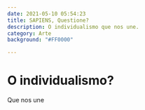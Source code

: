 ```yaml
---
date: 2021-05-10 05:54:23
title: SAPIENS, Questione?
description: O individualismo que nos une.
category: Arte
background: "#FF0000"

---
```


# O individualismo?

Que nos une	